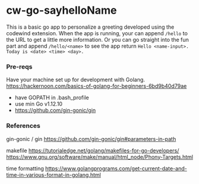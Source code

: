 # cw-go-sayhelloName
This is a basic go app to personalize a greeting developed using the codewind extension.
When the app is running, your can append `/hello` to the URL to get a little more information. Or you can go straight into the fun part and append `/hello/<name>` to see the app return `Hello <name-input>. Today is <date> <time> <day>.`

### Pre-reqs
Have your machine set up for development with Golang.
https://hackernoon.com/basics-of-golang-for-beginners-6bd9b40d79ae
- have GOPATH in .bash_profile
- use min Go v1.12.10
- https://github.com/gin-gonic/gin

### References
gin-gonic / gin
https://github.com/gin-gonic/gin#parameters-in-path

makefile
https://tutorialedge.net/golang/makefiles-for-go-developers/
https://www.gnu.org/software/make/manual/html_node/Phony-Targets.html

time formatting
https://www.golangprograms.com/get-current-date-and-time-in-various-format-in-golang.html
